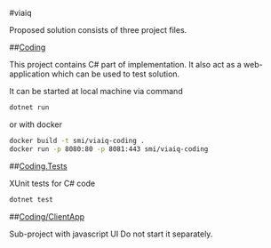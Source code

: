 #viaiq

Proposed solution consists of three project files.

##[Coding](./Coding)

This project contains C# part of implementation. It also act as a web-application which can be used to test solution.

It can be started at local machine via command
```bash
dotnet run
```

or with docker
```bash
docker build -t smi/viaiq-coding .
docker run -p 8080:80 -p 8081:443 smi/viaiq-coding
```

##[Coding.Tests](./Coding.Tests)

XUnit tests for C# code
```bash
dotnet test
```
##[Coding/ClientApp](./Coding/ClientApp)

Sub-project with javascript UI Do not start it separately.
